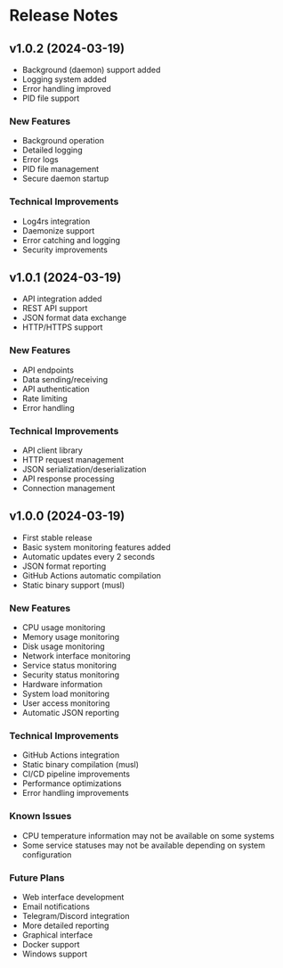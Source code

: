 # Release Notes

## v1.0.2 (2024-03-19)
- Background (daemon) support added
- Logging system added
- Error handling improved
- PID file support

### New Features
- Background operation
- Detailed logging
- Error logs
- PID file management
- Secure daemon startup

### Technical Improvements
- Log4rs integration
- Daemonize support
- Error catching and logging
- Security improvements

## v1.0.1 (2024-03-19)
- API integration added
- REST API support
- JSON format data exchange
- HTTP/HTTPS support

### New Features
- API endpoints
- Data sending/receiving
- API authentication
- Rate limiting
- Error handling

### Technical Improvements
- API client library
- HTTP request management
- JSON serialization/deserialization
- API response processing
- Connection management

## v1.0.0 (2024-03-19)
- First stable release
- Basic system monitoring features added
- Automatic updates every 2 seconds
- JSON format reporting
- GitHub Actions automatic compilation
- Static binary support (musl)

### New Features
- CPU usage monitoring
- Memory usage monitoring
- Disk usage monitoring
- Network interface monitoring
- Service status monitoring
- Security status monitoring
- Hardware information
- System load monitoring
- User access monitoring
- Automatic JSON reporting

### Technical Improvements
- GitHub Actions integration
- Static binary compilation (musl)
- CI/CD pipeline improvements
- Performance optimizations
- Error handling improvements

### Known Issues
- CPU temperature information may not be available on some systems
- Some service statuses may not be available depending on system configuration

### Future Plans
- Web interface development
- Email notifications
- Telegram/Discord integration
- More detailed reporting
- Graphical interface
- Docker support
- Windows support 